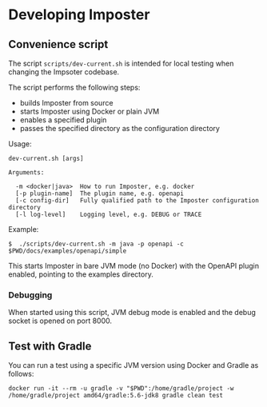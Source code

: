 # Developing Imposter

## Convenience script

The script `scripts/dev-current.sh` is intended for local testing when changing the Impsoter codebase.

The script performs the following steps:

* builds Imposter from source
* starts Imposter using Docker or plain JVM
* enables a specified plugin
* passes the specified directory as the configuration directory

Usage:

```
dev-current.sh [args]

Arguments:

  -m <docker|java>  How to run Imposter, e.g. docker
  [-p plugin-name]  The plugin name, e.g. openapi
  [-c config-dir]   Fully qualified path to the Imposter configuration directory
  [-l log-level]    Logging level, e.g. DEBUG or TRACE
```

Example:

```
$  ./scripts/dev-current.sh -m java -p openapi -c $PWD/docs/examples/openapi/simple
```

This starts Imposter in bare JVM mode (no Docker) with the OpenAPI plugin enabled, pointing to the examples directory.

### Debugging

When started using this script, JVM debug mode is enabled and the debug socket is opened on port 8000.

## Test with Gradle

You can run a test using a specific JVM version using Docker and Gradle as follows:

    docker run -it --rm -u gradle -v "$PWD":/home/gradle/project -w /home/gradle/project amd64/gradle:5.6-jdk8 gradle clean test

